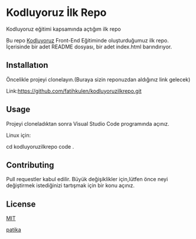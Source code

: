 # Kodluyoruz İlk Repo
Kodluyoruz eğitimi kapsamında açtığım ilk repo



Bu repo [Kodluyoruz](kodluyoruz.org) Front-End Eğitiminde oluşturduğumuz ilk repo. İçerisinde bir adet README dosyası, bir adet index.html barındırıyor. 
## Installatıon

 Öncelikle projeyi clonelayın.(Buraya sizin reponuzdan aldığınız link gelecek)

 Link:https://github.com/fatihkulen/kodluyoruzilkrepo.git


 ## Usage

 Projeyi cloneladıktan sonra Visual Studio Code programında açınız.

 Linux için:

 cd kodluyoruzilkrepo
 code .

 ## Contributing

 Pull requestler kabul edilir. Büyük değişiklikler için,lütfen önce neyi değiştirmek istediğinizi tartışmak için bir konu açınız.

 ## License

 [MIT](https://choosealicense.com/licenses/mit/)

 [patika](patika.dev)